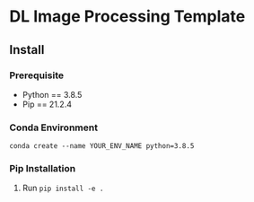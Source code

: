 # DL Image Processing Template

## Install
### Prerequisite
- Python == 3.8.5
- Pip == 21.2.4
### Conda Environment
`conda create --name YOUR_ENV_NAME python=3.8.5`
### Pip Installation
1. Run `pip install -e .`